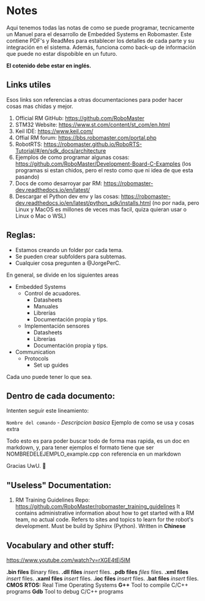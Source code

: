 # Notes
Aqui tenemos todas las notas de como se puede programar, tecnicamente un Manuel para el desarrollo de Embedded Systems en Robomaster.
Este contiene PDF's y ReadMes para establecer los detalles de cada parte y su integración en el sistema. Además, funciona como back-up de información que puede no estar dispobible en un futuro. 

**El cotenido debe estar en inglés.**

## Links utiles

Esos links son referencias a otras documentaciones para poder hacer cosas mas chidas y mejor.

1. Official RM GitHub: https://github.com/RoboMaster
2. STM32 Website: https://www.st.com/content/st_com/en.html
3. Keil IDE: https://www.keil.com/
4. Offial RM forum: https://bbs.robomaster.com/portal.php
5. RobotRTS: https://robomaster.github.io/RoboRTS-Tutorial/#/en/sdk_docs/architecture
6. Ejemplos de como programar algunas cosas: https://github.com/RoboMaster/Development-Board-C-Examples (los programas si estan chidos, pero el resto como que ni idea de que esta pasando)
7. Docs de como desarroyar par RM: https://robomaster-dev.readthedocs.io/en/latest/
8. Descargar el Python dev env y las cosas: https://robomaster-dev.readthedocs.io/en/latest/python_sdk/installs.html (no por nada, pero Linux y MacOS es millones de veces mas facil, quiza quieran usar o Linux o Mac o WSL)


## Reglas:

- Estamos creando un folder por cada tema.
- Se pueden crear subfolders para subtemas.
- Cualquier cosa pregunten a @JorgePerC.

En general, se divide en los siguientes areas
- Embedded Systems
    - Control de acuadores.
        - Datasheets
        - Manuales
        - Librerías
        - Documentación propia y tips.
    - Implementación sensores
        - Datasheets
        - Librerías
        - Documentación propia y tips.
- Communication
    - Protocols
        - Set up guides

Cada uno puede tener lo que sea.

## Dentro de cada documento:

Intenten seguir este lineamiento:

`Nombre del comando` - *Descripcion basica* Ejemplo de como se usa y cosas extra

Todo esto es para poder buscar todo de forma mas rapida, es un doc en markdown, y, para tener ejemplos el formato tiene que ser NOMBREDELEJEMPLO_example.cpp con referencia en un markdown

Gracias UwU. 🐉

## "Useless" Documentation:
1. RM Training Guidelines Repo:
    https://github.com/RoboMaster/robomaster_training_guidelines
    It contains administrative information about how to get started with a RM team, no actual code. Refers to sites and topics to learn for the robot's development. 
    Must be build by Sphinx (Python). Written in **Chinese**  

## Vocabulary and other stuff:
https://www.youtube.com/watch?v=rXGE4tEj5IM


**.bin files** Binary files. 
**.dll files** _insert_ files. 
**.pdb files** _files_ files. 
**.xml files** _insert_ files. 
**.xaml files** _insert_ files. 
**.ioc files** _insert_ files. 
**.bat files** _insert_ files. 
**CMOS** 
**RTOS:** Real Time Operating Systems
**G++** Tool to compile C/C++ programs
**Gdb** Tool to debug C/C++ programs
